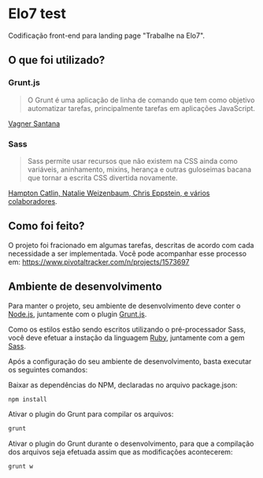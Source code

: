 # Elo7 test

Codificação front-end para landing page "Trabalhe na Elo7".

## O que foi utilizado?

### Grunt.js

> O Grunt é uma aplicação de linha de comando que tem como objetivo automatizar tarefas, principalmente tarefas em aplicações JavaScript.

[Vagner Santana](http://tableless.com.br/grunt-voce-deveria-estar-usando/)

### Sass

> Sass permite usar recursos que não existem na CSS ainda como variáveis, aninhamento, mixins, herança e outras guloseimas bacana que tornar a escrita CSS divertida novamente.

[Hampton Catlin, Natalie Weizenbaum, Chris Eppstein, e vários colaboradores](http://sass-lang.com/guide).

## Como foi feito?

O projeto foi fracionado em algumas tarefas, descritas de acordo com cada necessidade a ser implementada. Você pode acompanhar esse processo em: https://www.pivotaltracker.com/n/projects/1573697

## Ambiente de desenvolvimento

Para manter o projeto, seu ambiente de desenvolvimento deve conter o [Node.js](https://nodejs.org/en/download/), juntamente com o plugin [Grunt.js](http://gruntjs.com/getting-started).

Como os estilos estão sendo escritos utilizando o pré-processador Sass, você deve efetuar a instação da linguagem [Ruby](https://www.ruby-lang.org/pt/downloads/), juntamente com a gem [Sass](http://sass-lang.com/install).

Após a configuração do seu ambiente de desenvolvimento, basta executar os seguintes comandos:

Baixar as dependências do NPM, declaradas no arquivo package.json:

```bash
npm install
```

Ativar o plugin do Grunt para compilar os arquivos:

```bash
grunt
```

Ativar o plugin do Grunt durante o desenvolvimento, para que a compilação dos arquivos seja efetuada assim que as modificações acontecerem:

```bash
grunt w
```

